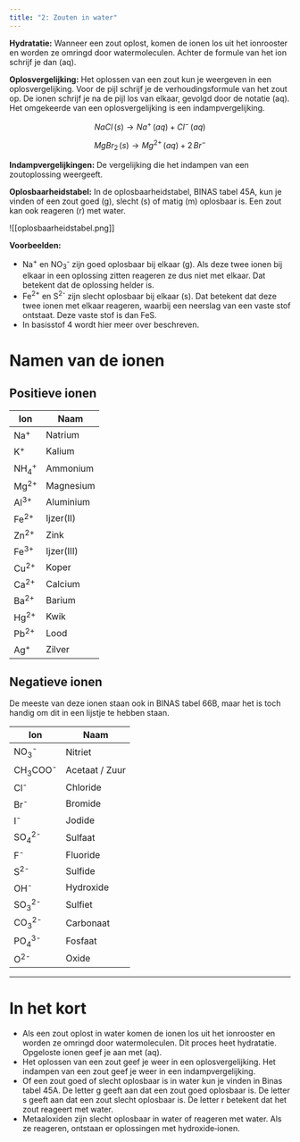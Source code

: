 ```yaml
---
title: "2: Zouten in water"
---
```

**Hydratatie:** Wanneer een zout oplost, komen de ionen los uit het ionrooster en worden ze omringd door watermoleculen. Achter de formule van het ion schrijf je dan (aq).

**Oplosvergelijking:** Het oplossen van een zout kun je weergeven in een oplosvergelijking. Voor de pijl schrijf je de verhoudingsformule van het zout op. De ionen schrijf je na de pijl los van elkaar, gevolgd door de notatie (aq). Het omgekeerde van een oplosvergelijking is een indampvergelijking.

$$
NaCl\,(s) \rightarrow Na^{+}\,(aq)+Cl^{-}\,(aq)
$$

$$
MgBr_{2}\,(s) \rightarrow Mg^{2+}\,(aq) + 2\,Br^{-}
$$

**Indampvergelijkingen:** De vergelijking die het indampen van een zoutoplossing weergeeft.

**Oplosbaarheidstabel:** In de oplosbaarheidstabel, BINAS tabel 45A, kun je vinden of een zout goed (g), slecht (s) of matig (m) oplosbaar is. Een zout kan ook reageren (r) met water.

![[oplosbaarheidstabel.png]]

**Voorbeelden:**
- Na<sup>+</sup> en NO<sub>3</sub><sup>-</sup> zijn goed oplosbaar bij elkaar (g). Als deze twee ionen bij elkaar in een oplossing zitten reageren ze dus niet met elkaar. Dat betekent dat de oplossing helder is.
- Fe<sup>2+</sup> en S<sup>2-</sup> zijn slecht oplosbaar bij elkaar (s). Dat betekent dat deze twee ionen met elkaar reageren, waarbij een neerslag van een vaste stof ontstaat. Deze vaste stof is dan FeS.
- In basisstof 4 wordt hier meer over beschreven.

# Namen van de ionen
## Positieve ionen

| Ion                        | Naam       |
| -------------------------- | ---------- |
| Na<sup>+</sup>             | Natrium    |
| K<sup>+</sup>              | Kalium     |
| NH<sub>4</sub><sup>+</sup> | Ammonium   |
| Mg<sup>2+</sup>            | Magnesium  |
| Al<sup>3+</sup>            | Aluminium  |
| Fe<sup>2+</sup>            | Ijzer(II)  |
| Zn<sup>2+</sup>            | Zink       |
| Fe<sup>3+</sup>            | Ijzer(III) |
| Cu<sup>2+</sup>            | Koper      |
| Ca<sup>2+</sup>            | Calcium    |
| Ba<sup>2+</sup>            | Barium     |
| Hg<sup>2+</sup>            | Kwik       |
| Pb<sup>2+</sup>            | Lood       |
| Ag<sup>+</sup>             | Zilver     |
## Negatieve ionen
De meeste van deze ionen staan ook in BINAS tabel 66B, maar het is toch handig om dit in een lijstje te hebben staan.

| Ion                           | Naam           |
| ----------------------------- | -------------- |
| NO<sub>3</sub><sup>-</sup>    | Nitriet        |
| CH<sub>3</sub>COO<sup>-</sup> | Acetaat / Zuur |
| Cl<sup>-</sup>                | Chloride       |
| Br<sup>-</sup>                | Bromide        |
| I<sup>-</sup>                 | Jodide         |
| SO<sub>4</sub><sup>2-</sup>   | Sulfaat        |
| F<sup>-</sup>                 | Fluoride       |
| S<sup>2-</sup>                | Sulfide        |
| OH<sup>-</sup>                | Hydroxide      |
| SO<sub>3</sub><sup>2-</sup>   | Sulfiet        |
| CO<sub>3</sub><sup>2-</sup>   | Carbonaat      |
| PO<sub>4</sub><sup>3-</sup>   | Fosfaat        |
| O<sup>2-</sup>                | Oxide          |

---
# In het kort
- Als een zout oplost in water komen de ionen los uit het ionrooster en worden ze omringd door watermoleculen. Dit proces heet hydratatie. Opgeloste ionen geef je aan met (aq).
- Het oplossen van een zout geef je weer in een oplosvergelijking. Het indampen van een zout geef je weer in een indampvergelijking.
- Of een zout goed of slecht oplosbaar is in water kun je vinden in Binas tabel 45A. De letter g geeft aan dat een zout goed oplosbaar is. De letter s geeft aan dat een zout slecht oplosbaar is. De letter r betekent dat het zout reageert met water.
- Metaaloxiden zijn slecht oplosbaar in water of reageren met water. Als ze reageren, ontstaan er oplossingen met hydroxide‑ionen.